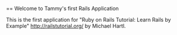 == Welcome to Tammy's first Rails Application
 
This is the first application for "Ruby on Rails Tutorial: Learn Rails by Example" http://railstutorial.org/ by Michael Hartl.

